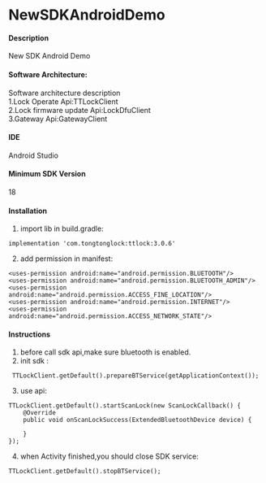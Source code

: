 # NewSDKAndroidDemo

#### Description
New SDK Android Demo

#### Software Architecture:
Software architecture description <br />
1.Lock Operate Api:TTLockClient <br />
2.Lock firmware update Api:LockDfuClient <br />
3.Gateway Api:GatewayClient <br />

#### IDE
Android Studio

#### Minimum SDK Version
18

#### Installation
1. import lib in build.gradle:
```
implementation 'com.tongtonglock:ttlock:3.0.6'
```
2. add permission in manifest:
```
<uses-permission android:name="android.permission.BLUETOOTH"/>
<uses-permission android:name="android.permission.BLUETOOTH_ADMIN"/>
<uses-permission android:name="android.permission.ACCESS_FINE_LOCATION"/>
<uses-permission android:name="android.permission.INTERNET"/>
<uses-permission android:name="android.permission.ACCESS_NETWORK_STATE"/>
```
#### Instructions
1. before call sdk api,make sure bluetooth is enabled.
2. init sdk :
```
 TTLockClient.getDefault().prepareBTService(getApplicationContext());
```
3. use api:
```
TTLockClient.getDefault().startScanLock(new ScanLockCallback() {
    @Override
    public void onScanLockSuccess(ExtendedBluetoothDevice device) {

    }
});
```
4. when Activity finished,you should close SDK service:
```
TTLockClient.getDefault().stopBTService();
```

